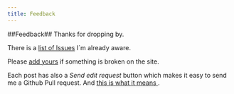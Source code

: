 ```yaml
---
title: Feedback
---
```


##Feedback##
Thanks for dropping by.

There is a <a href="https://github.com/brunosan/brunosan.eu/issues"  target="_parent">list of Issues</a> I´m already aware.

Please <a href="https://github.com/brunosan/brunosan.eu/issues/new" target="_parent"> add yours</a> if something is broken on the site.

Each post has also a *Send edit request* button which makes it easy to send me a Github Pull request. And <a href="{{site.baseurl}}/2012/07/01/jekyll-pull-requests/" target="_parent" > this is what it means </a>.

